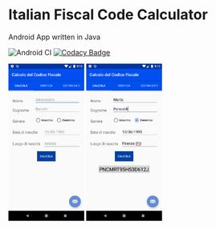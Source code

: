 # Italian Fiscal Code Calculator
Android App written in Java

![Android CI](https://github.com/martapanc/ItalianFiscalCodeCalculatorApp/workflows/Android%20CI/badge.svg) [![Codacy Badge](https://app.codacy.com/project/badge/Grade/5933af8302d24b38878feb45639cf13c)](https://www.codacy.com/manual/martapanc/ItalianFiscalCodeCalculatorApp?utm_source=github.com&amp;utm_medium=referral&amp;utm_content=martapanc/ItalianFiscalCodeCalculatorApp&amp;utm_campaign=Badge_Grade)

<img src="app/src/main/assets/samples/Screenshot_1592079047.webp" width="30%"/> <img src="app/src/main/assets/samples/Screenshot_1592079170.webp" width="30%"/>
